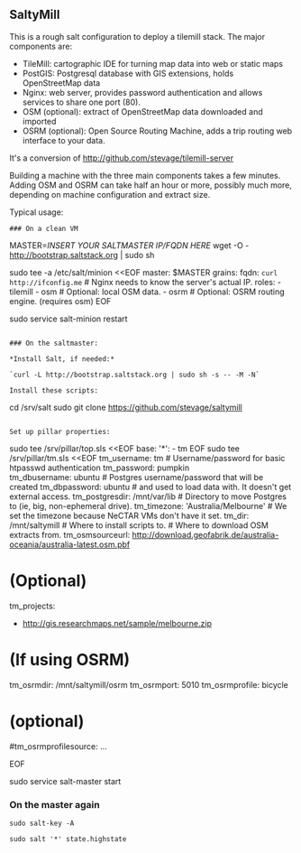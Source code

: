 SaltyMill
---------

This is a rough salt configuration to deploy a tilemill stack. The major components are:

- TileMill: cartographic IDE for turning map data into web or static maps
- PostGIS: Postgresql database with GIS extensions, holds OpenStreetMap data
- Nginx: web server, provides password authentication and allows services to share one port (80).
- OSM (optional): extract of OpenStreetMap data downloaded and imported
- OSRM (optional): Open Source Routing Machine, adds a trip routing web interface to your data.

It's a conversion of http://github.com/stevage/tilemill-server

Building a machine with the three main components takes a few minutes. Adding OSM and OSRM can take
half an hour or more, possibly much more, depending on machine configuration and extract size.

Typical usage:

```
### On a clean VM
```
MASTER=*INSERT YOUR SALTMASTER IP/FQDN HERE*
wget -O - http://bootstrap.saltstack.org | sudo sh

sudo tee -a /etc/salt/minion <<EOF
master: $MASTER
grains:
  fqdn: `curl http://ifconfig.me` # Nginx needs to know the server's actual IP.
  roles:
    - tilemill
    - osm                         # Optional: local OSM data.
    - osrm                        # Optional: OSRM routing engine. (requires osm)
EOF

sudo service salt-minion restart
```

### On the saltmaster:

*Install Salt, if needed:* 

`curl -L http://bootstrap.saltstack.org | sudo sh -s -- -M -N`

Install these scripts:
```
cd /srv/salt
sudo git clone https://github.com/stevage/saltymill
```

Set up pillar properties:

```
sudo tee /srv/pillar/top.sls <<EOF
base:
  '*':
    - tm
EOF
sudo tee /srv/pillar/tm.sls <<EOF
tm_username: tm                       # Username/password for basic htpasswd authentication
tm_password: pumpkin                   
tm_dbusername: ubuntu                 # Postgres username/password that will be created
tm_dbpassword: ubuntu                 # and used to load data with. It doesn't get external access.
tm_postgresdir: /mnt/var/lib          # Directory to move Postgres to (ie, big, non-ephemeral drive).
tm_timezone: 'Australia/Melbourne'    # We set the timezone because NeCTAR VMs don't have it set.
tm_dir: /mnt/saltymill                # Where to install scripts to.
                                      # Where to download OSM extracts from.
tm_osmsourceurl: http://download.geofabrik.de/australia-oceania/australia-latest.osm.pbf

# (Optional)
tm_projects:
  - http://gis.researchmaps.net/sample/melbourne.zip

# (If using OSRM)
tm_osrmdir: /mnt/saltymill/osrm
tm_osrmport: 5010
tm_osrmprofile: bicycle
# (optional)
#tm_osrmprofilesource: ...

EOF

sudo service salt-master start
### On the master again
```
sudo salt-key -A

sudo salt '*' state.highstate
```